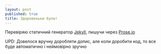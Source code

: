 ```yaml
---
layout: post
published: true
title: Здоровеньки були!
---
```

Перевіряю статичний генератор [Jekyll](https://jekyllrb.com/), пишучи через [Prose.io](https://prose.io/)

UPD: Довелося вручну доробляти допис, але коли доробити код, то все буде автоматично і неймовірно зручно
